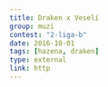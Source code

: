 ```yaml
---
title: Draken x Veselí      
group: muzi
contest: "2-liga-b"
date: 2016-10-01
tags: [hazena, draken]
type: external
link: http
---
```

